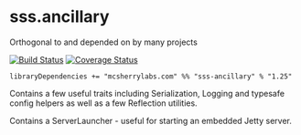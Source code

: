 # sss.ancillary
Orthogonal to and depended on by many projects

[![Build Status](https://travis-ci.org/mcsherrylabs/sss.ancillary.svg?branch=master)](https://travis-ci.org/mcsherrylabs/sss.ancillary)
[![Coverage Status](https://coveralls.io/repos/mcsherrylabs/sss.ancillary/badge.svg?branch=master&service=github)](https://coveralls.io/github/mcsherrylabs/sss.ancillary?branch=master)

```
libraryDependencies += "mcsherrylabs.com" %% "sss-ancillary" % "1.25"
```

Contains a few useful traits including Serialization, Logging and typesafe config helpers as well as a few Reflection utilities. 

Contains a ServerLauncher - useful for starting an embedded Jetty server.
